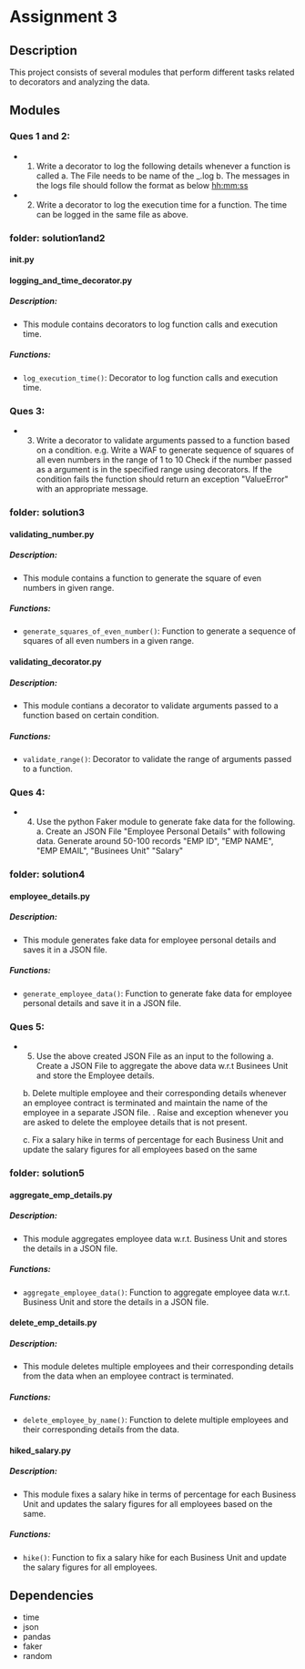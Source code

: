 # Assignment 3

## Description
This project consists of several modules that perform different tasks related to decorators and analyzing the data.

## Modules

### Ques 1 and 2:
- 1. Write a decorator to log the following details whenever a function is called
	a. The File needs to be name of the <module>_<YYYYMMDD>.log
	b. The messages in the logs file should follow the format as below
		<module name> <function name> <DD-MM-YY> <hh:mm:ss> <Dict of Arguments passed to the function>
- 2. Write a decorator to log the execution time for a function. The time can be logged in the same file as above.

### folder: solution1and2
#### __init__.py
#### logging_and_time_decorator.py
##### Description:
- This module contains decorators to log function calls and execution time.
##### Functions:
- `log_execution_time()`: Decorator to log function calls and execution time.

### Ques 3:
- 3. Write a decorator to validate arguments passed to a function based on a condition.
e.g. Write a WAF to generate sequence of squares of all even numbers in the range of 1 to 10
Check if the number passed as a argument is in the specified range using decorators. If the condition fails the function 
should return an exception "ValueError" with an appropriate message.

### folder: solution3
#### validating_number.py
##### Description:
- This module contains a function to generate the square of even numbers in given range.
##### Functions:
- `generate_squares_of_even_number()`: Function to generate a sequence of squares of all even numbers in a given range.

#### validating_decorator.py
##### Description:
- This module contians a decorator to validate arguments passed to a function based on certain condition.
##### Functions:
- `validate_range()`: Decorator to validate the range of arguments passed to a function.

### Ques 4:
- 4. Use the python Faker module to generate fake data for the following.
	a. Create an JSON File "Employee Personal Details" with following data. Generate around 50-100 records
		"EMP ID", "EMP NAME", "EMP EMAIL", "Businees Unit" "Salary"

### folder: solution4
#### employee_details.py
##### Description:
- This module generates fake data for employee personal details and saves it in a JSON file.
##### Functions:
- `generate_employee_data()`: Function to generate fake data for employee personal details and save it in a JSON file.

### Ques 5:
- 5. Use the above created JSON File as an input to the following
	a. Create a JSON File to aggregate the above data w.r.t Businees Unit and store the Employee details. 
	
	b. Delete multiple employee and their corresponding details whenever an employee contract is 
	   terminated and maintain the name of the employee in a separate JSON file.
	   . Raise and exception whenever you are asked to delete the employee details that is not present.

	c. Fix a salary hike in terms of percentage for each Business Unit and update the salary figures
	for all employees based on the same

### folder: solution5
#### aggregate_emp_details.py
##### Description:
- This module aggregates employee data w.r.t. Business Unit and stores the details in a JSON file.
##### Functions:
- `aggregate_employee_data()`: Function to aggregate employee data w.r.t. Business Unit and store the details in a JSON file.

#### delete_emp_details.py
##### Description:
- This module deletes multiple employees and their corresponding details from the data when an employee contract is terminated.
##### Functions:
- `delete_employee_by_name()`: Function to delete multiple employees and their corresponding details from the data.

#### hiked_salary.py
##### Description:
- This module fixes a salary hike in terms of percentage for each Business Unit and updates the salary figures for all employees based on the same.
##### Functions:
- `hike()`: Function to fix a salary hike for each Business Unit and update the salary figures for all employees.

## Dependencies
- time
- json
- pandas
- faker
- random